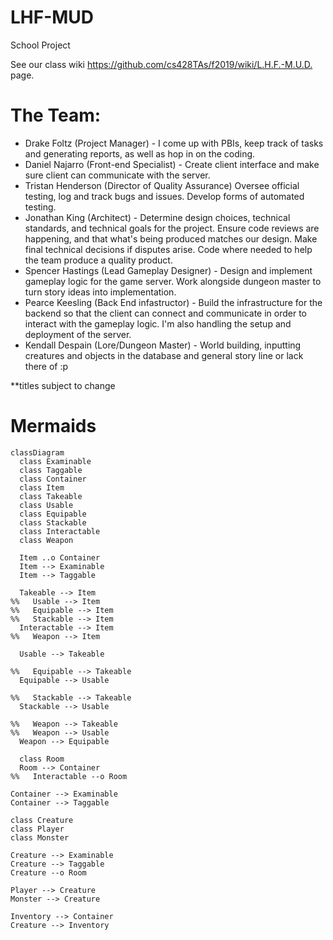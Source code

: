 # LHF-MUD
School Project


See our class wiki <https://github.com/cs428TAs/f2019/wiki/L.H.F.-M.U.D.>  page.

# The Team:
* Drake Foltz (Project Manager) - I come up with PBIs, keep track of tasks and generating reports, as well as hop in on the coding.
* Daniel Najarro (Front-end Specialist) - Create client interface and make sure client can communicate with the server. 
* Tristan Henderson (Director of Quality Assurance) Oversee official testing, log and track bugs and issues. Develop forms of automated testing.
* Jonathan King (Architect) - Determine design choices, technical standards, and technical goals for the project. Ensure code reviews are happening, and that what's being produced matches our design. Make final technical decisions if disputes arise. Code where needed to help the team produce a quality product.
* Spencer Hastings (Lead Gameplay Designer) - Design and implement gameplay logic for the game server. Work alongside dungeon master to turn story ideas into implementation.
* Pearce Keesling (Back End infastructor) - Build the infrastructure for the backend so that the client can connect and communicate in order to interact with the gameplay logic. I'm also handling the setup and deployment of the server.
* Kendall Despain (Lore/Dungeon Master) - World building, inputting creatures and objects in the database and general story line or lack there of :p

**titles subject to change

# Mermaids

```mermaid
classDiagram
  class Examinable
  class Taggable
  class Container
  class Item
  class Takeable
  class Usable
  class Equipable
  class Stackable
  class Interactable
  class Weapon

  Item ..o Container
  Item --> Examinable
  Item --> Taggable

  Takeable --> Item
%%   Usable --> Item
%%   Equipable --> Item
%%   Stackable --> Item
  Interactable --> Item
%%   Weapon --> Item

  Usable --> Takeable

%%   Equipable --> Takeable
  Equipable --> Usable

%%   Stackable --> Takeable
  Stackable --> Usable

%%   Weapon --> Takeable
%%   Weapon --> Usable
  Weapon --> Equipable

  class Room
  Room --> Container
%%   Interactable --o Room

Container --> Examinable
Container --> Taggable

class Creature
class Player
class Monster

Creature --> Examinable
Creature --> Taggable
Creature --o Room

Player --> Creature
Monster --> Creature

Inventory --> Container
Creature --> Inventory


```
